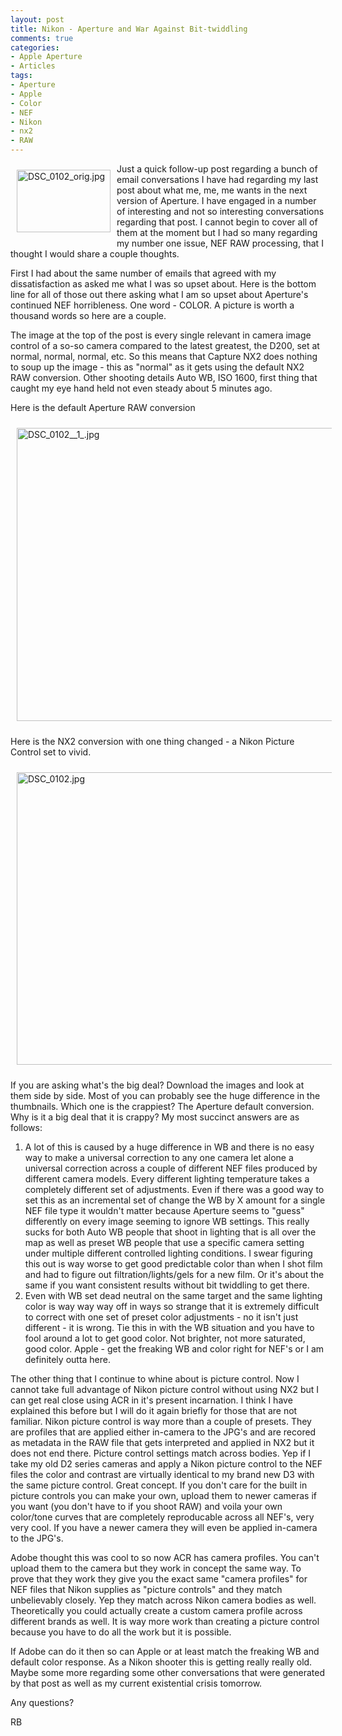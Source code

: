 ```yaml
---
layout: post
title: Nikon - Aperture and War Against Bit-twiddling
comments: true
categories:
- Apple Aperture
- Articles
tags:
- Aperture
- Apple
- Color
- NEF
- Nikon
- nx2
- RAW
---
```

<a rel="lightbox" href="/wp-content/uploads/2009/05/DSC_0102_orig.jpg"><img title="DSC_0102_orig.jpg" src="/wp-content/uploads/2009/05/.thumbs/.DSC_0102_orig.jpg" border="0" alt="DSC_0102_orig.jpg" hspace="10" vspace="10" width="150" height="100" align="left" /></a>Just a quick follow-up post regarding a bunch of email conversations I have had regarding my last post about what me, me, me wants in the next version of Aperture. I have engaged in a number of interesting and not so interesting conversations regarding that post. I cannot begin to cover all of them at the moment but I had so many regarding my number one issue, NEF RAW processing, that I thought I would share a couple thoughts.

First I had about the same number of emails that agreed with my dissatisfaction as asked me what I was so upset about. Here is the bottom line for all of those out there asking what I am so upset about Aperture's continued NEF horribleness. One word - COLOR. A picture is worth a thousand words so here are a couple.

The image at the top of the post is every single relevant in camera image control of a so-so camera compared to the latest greatest, the D200, set at normal, normal, normal, etc. So this means that Capture NX2 does nothing to soup up the image - this as "normal" as it gets using the default NX2 RAW conversion. Other shooting details Auto WB, ISO 1600, first thing that caught my eye hand held not even steady about 5 minutes ago.

Here is the default Aperture RAW conversion

<img title="DSC_0102__1_.jpg" src="/wp-content/uploads/2009/05/DSC_0102__1_.jpg" border="0" alt="DSC_0102__1_.jpg" hspace="10" vspace="10" width="700" height="469" />

Here is the NX2 conversion with one thing changed - a Nikon Picture Control set to vivid.

<img title="DSC_0102.jpg" src="/wp-content/uploads/2009/05/DSC_0102.jpg" border="0" alt="DSC_0102.jpg" hspace="10" vspace="10" width="700" height="468" />

If you are asking what's the big deal? Download the images and look at them side by side. Most of you can probably see the huge difference in the thumbnails. Which one is the crappiest? The Aperture default conversion. Why is it a big deal that it is crappy? My most succinct answers are as follows:
<ol>
	<li>A lot of this is caused by a huge difference in WB and there is no easy way to make a universal correction to any one camera let alone a universal correction across a couple of different NEF files produced by different camera models. Every different lighting temperature takes a completely different set of adjustments. Even if there was a good way to set this as an incremental set of change the WB by X amount for a single NEF file type it wouldn't matter because Aperture seems to "guess" differently on every image seeming to ignore WB settings. This really sucks for both Auto WB people that shoot in lighting that is all over the map as well as preset WB people that use a specific camera setting under multiple different controlled lighting conditions. I swear figuring this out is way worse to get good predictable color than when I shot film and had to figure out filtration/lights/gels for a new film. Or it's about the same if you want consistent results without bit twiddling to get there.</li>
	<li>Even with WB set dead neutral on the same target and the same lighting color is way way way off in ways so strange that it is extremely difficult to correct with one set of preset color adjustments - no it isn't just different - it is wrong. Tie this in with the WB situation and you have to fool around a lot to get good color. Not brighter, not more saturated, good color. Apple - get the freaking WB and color right for NEF's or I am definitely outta here.</li>
</ol>
The other thing that I continue to whine about is picture control. Now I cannot take full advantage of Nikon picture control without using NX2 but I can get real close using ACR in it's present incarnation. I think I have explained this before but I will do it again briefly for those that are not familiar. Nikon picture control is way more than a couple of presets. They are profiles that are applied either in-camera to the JPG's and are recored as metadata in the RAW file that gets interpreted and applied in NX2 but it does not end there. Picture control settings match across bodies. Yep if I take my old D2 series cameras and apply a Nikon picture control to the NEF files the color and contrast are virtually identical to my brand new D3 with the same picture control. Great concept. If you don't care for the built in picture controls you can make your own, upload them to newer cameras if you want (you don't have to if you shoot RAW) and voila your own color/tone curves that are completely reproducable across all NEF's, very very cool. If you have a newer camera they will even be applied in-camera to the JPG's.

Adobe thought this was cool to so now ACR has camera profiles. You can't upload them to the camera but they work in concept the same way. To prove that they work they give you the exact same "camera profiles" for NEF files that Nikon supplies as "picture controls" and they match unbelievably closely. Yep they match across Nikon camera bodies as well. Theoretically you could actually create a custom camera profile across different brands as well. It is way more work than creating a picture control because you have to do all the work but it is possible.

If Adobe can do it then so can Apple or at least match the freaking WB and default color response. As a Nikon shooter this is getting really really old. Maybe some more regarding some other conversations that were generated by that post as well as my current existential crisis tomorrow.

Any questions?

RB